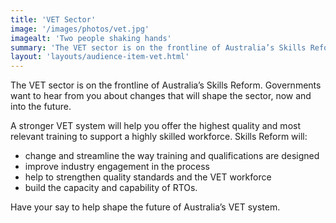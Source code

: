 ```yaml
---
title: 'VET Sector'
image: '/images/photos/vet.jpg'
imagealt: 'Two people shaking hands'
summary: 'The VET sector is on the frontline of Australia’s Skills Reform. Governments want to hear from you about changes that will shape the sector, now and into the future. '
layout: 'layouts/audience-item-vet.html'
---
```

The VET sector is on the frontline of Australia’s Skills Reform. Governments want to hear from you about changes that will shape the sector, now and into the future.

A stronger VET system will help you offer the highest quality and most relevant training to support a highly skilled workforce. Skills Reform will: 
-	change and streamline the way training and qualifications are designed 
-	improve industry engagement in the process 
-	help to strengthen quality standards and the VET workforce
-	build the capacity and capability of RTOs.

Have your say to help shape the future of Australia’s VET system.
 